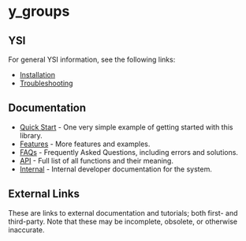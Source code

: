 # y_groups



## YSI

For general YSI information, see the following links:

* [Installation](../installation.md)
* [Troubleshooting](../troubleshooting.md)

## Documentation

* [Quick Start](y_groups/quick-start.md) - One very simple example of getting started with this library.
* [Features](y_groups/features.md) - More features and examples.
* [FAQs](y_groups/faqs.md) - Frequently Asked Questions, including errors and solutions.
* [API](y_groups/api.md) - Full list of all functions and their meaning.
* [Internal](y_groups/internal.md) - Internal developer documentation for the system.

## External Links

These are links to external documentation and tutorials; both first- and third-party.  Note that these may be incomplete, obsolete, or otherwise inaccurate.

